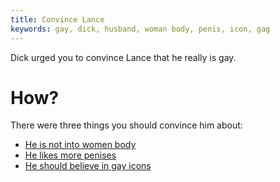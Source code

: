 ```yaml
---
title: Convince Lance
keywords: gay, dick, husband, woman body, penis, icon, gag
---
```


Dick urged you to convince Lance that he really is gay.

# How?
There were three things you should convince him about:
 * [He is not into women body](030-women-body.md)
 * [He likes more penises](040-penises.md)
 * [He should believe in gay icons](050-gay-icons.md)
